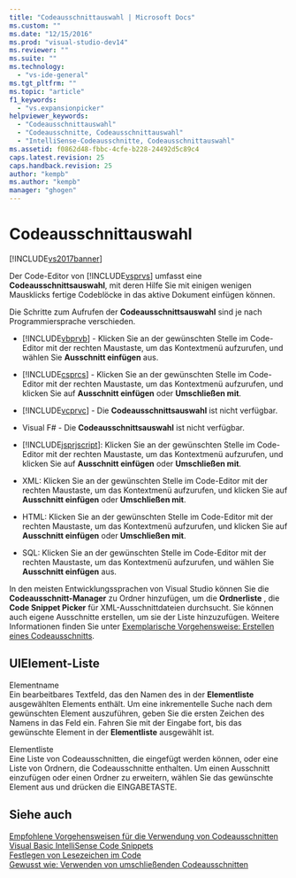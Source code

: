 ```yaml
---
title: "Codeausschnittauswahl | Microsoft Docs"
ms.custom: ""
ms.date: "12/15/2016"
ms.prod: "visual-studio-dev14"
ms.reviewer: ""
ms.suite: ""
ms.technology: 
  - "vs-ide-general"
ms.tgt_pltfrm: ""
ms.topic: "article"
f1_keywords: 
  - "vs.expansionpicker"
helpviewer_keywords: 
  - "Codeausschnittauswahl"
  - "Codeausschnitte, Codeausschnittauswahl"
  - "IntelliSense-Codeausschnitte, Codeausschnittauswahl"
ms.assetid: f0862d48-fbbc-4cfe-b228-24492d5c89c4
caps.latest.revision: 25
caps.handback.revision: 25
author: "kempb"
ms.author: "kempb"
manager: "ghogen"
---
```

# Codeausschnittauswahl
[!INCLUDE[vs2017banner](../../code-quality/includes/vs2017banner.md)]

Der Code\-Editor von [!INCLUDE[vsprvs](../../code-quality/includes/vsprvs_md.md)] umfasst eine **Codeausschnittsauswahl**, mit deren Hilfe Sie mit einigen wenigen Mausklicks fertige Codeblöcke in das aktive Dokument einfügen können.  
  
 Die Schritte zum Aufrufen der **Codeausschnittsauswahl** sind je nach Programmiersprache verschieden.  
  
-   [!INCLUDE[vbprvb](../../code-quality/includes/vbprvb_md.md)] \- Klicken Sie an der gewünschten Stelle im Code\-Editor mit der rechten Maustaste, um das Kontextmenü aufzurufen, und wählen Sie **Ausschnitt einfügen** aus.  
  
-   [!INCLUDE[csprcs](../../data-tools/includes/csprcs_md.md)] \- Klicken Sie an der gewünschten Stelle im Code\-Editor mit der rechten Maustaste, um das Kontextmenü aufzurufen, und klicken Sie auf **Ausschnitt einfügen** oder **Umschließen mit**.  
  
-   [!INCLUDE[vcprvc](../../code-quality/includes/vcprvc_md.md)] \- Die **Codeausschnittsauswahl** ist nicht verfügbar.  
  
-   Visual F\# \- Die **Codeausschnittsauswahl** ist nicht verfügbar.  
  
-   [!INCLUDE[jsprjscript](../../debugger/debug-interface-access/includes/jsprjscript_md.md)]: Klicken Sie an der gewünschten Stelle im Code\-Editor mit der rechten Maustaste, um das Kontextmenü aufzurufen, und klicken Sie auf **Ausschnitt einfügen** oder **Umschließen mit**.  
  
-   XML: Klicken Sie an der gewünschten Stelle im Code\-Editor mit der rechten Maustaste, um das Kontextmenü aufzurufen, und klicken Sie auf **Ausschnitt einfügen** oder **Umschließen mit**.  
  
-   HTML: Klicken Sie an der gewünschten Stelle im Code\-Editor mit der rechten Maustaste, um das Kontextmenü aufzurufen, und klicken Sie auf **Ausschnitt einfügen** oder **Umschließen mit**.  
  
-   SQL: Klicken Sie an der gewünschten Stelle im Code\-Editor mit der rechten Maustaste, um das Kontextmenü aufzurufen, und wählen Sie **Ausschnitt einfügen** aus.  
  
 In den meisten Entwicklungssprachen von Visual Studio können Sie die  **Codeausschnitt\-Manager** zu Ordner hinzufügen, um die  **Ordnerliste** , die  **Code Snippet Picker** für XML\-Ausschnittdateien durchsucht.  Sie können auch eigene Ausschnitte erstellen, um sie der Liste hinzuzufügen.  Weitere Informationen finden Sie unter [Exemplarische Vorgehensweise: Erstellen eines Codeausschnitts](../../ide/walkthrough-creating-a-code-snippet.md).  
  
## UIElement-Liste  
 Elementname  
 Ein bearbeitbares Textfeld, das den Namen des in der **Elementliste** ausgewählten Elements enthält.  Um eine inkrementelle Suche nach dem gewünschten Element auszuführen, geben Sie die ersten Zeichen des Namens in das Feld ein.  Fahren Sie mit der Eingabe fort, bis das gewünschte Element in der **Elementliste** ausgewählt ist.  
  
 Elementliste  
 Eine Liste von Codeausschnitten, die eingefügt werden können, oder eine Liste von Ordnern, die Codeausschnitte enthalten.  Um einen Ausschnitt einzufügen oder einen Ordner zu erweitern, wählen Sie das gewünschte Element aus und drücken die EINGABETASTE.  
  
## Siehe auch  
 [Empfohlene Vorgehensweisen für die Verwendung von Codeausschnitten](../../ide/best-practices-for-using-code-snippets.md)   
 [Visual Basic IntelliSense Code Snippets](/dotnet/visual-basic/developing-apps/using-ide/intellisense-code-snippets)   
 [Festlegen von Lesezeichen im Code](../../ide/setting-bookmarks-in-code.md)   
 [Gewusst wie: Verwenden von umschließenden Codeausschnitten](../../ide/how-to-use-surround-with-code-snippets.md)
